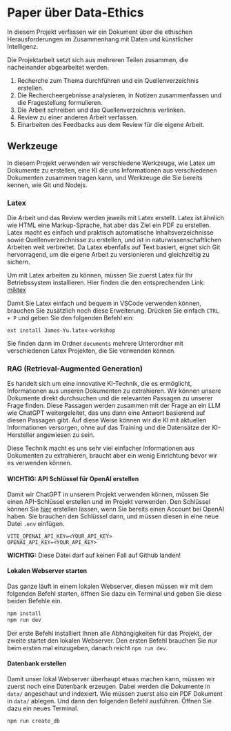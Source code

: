 # Paper über Data-Ethics

In diesem Projekt verfassen wir ein Dokument über die ethischen
Herausforderungen im Zusammenhang mit Daten und künstlicher Intelligenz.

Die Projektarbeit setzt sich aus mehreren Teilen zusammen, die nacheinander
abgearbeitet werden.

1. Recherche zum Thema durchführen und ein Quellenverzeichnis erstellen.
2. Die Rechercheergebnisse analysieren, in Notizen zusammenfassen und die Fragestellung formulieren.
3. Die Arbeit schreiben und das Quellenverzeichnis verlinken.
4. Review zu einer anderen Arbeit verfassen.
5. Einarbeiten des Feedbacks aus dem Review für die eigene Arbeit.

## Werkzeuge

In diesem Projekt verwenden wir verschiedene Werkzeuge, wie Latex um Dokumente
zu erstellen, eine KI die uns Informationen aus verschiedenen Dokumenten
zusammen tragen kann, und Werkzeuge die Sie bereits kennen, wie Git und Nodejs.

### Latex

Die Arbeit und das Review werden jeweils mit Latex erstellt. Latex ist ähnlich
wie HTML eine Markup-Sprache, hat aber das Ziel ein PDF zu erstellen. Latex
macht es einfach und praktisch automatische Inhaltsverzeichnisse sowie
Quellenverzeichnisse zu erstellen, und ist in naturwissenschaftlichen Arbeiten
weit verbreitet. Da Latex ebenfalls auf Text basiert, eignet sich Git
hervorragend, um die eigene Arbeit zu versionieren und gleichzeitig zu sichern.

Um mit Latex arbeiten zu können, müssen Sie zuerst Latex für Ihr Betriebssystem
installieren. Hier finden die den entsprechenden Link:
[miktex](https://miktex.org/download)

Damit Sie Latex einfach und bequem in VSCode verwenden können, brauchen Sie
zusätzlich noch diese Erweiterung. Drücken Sie einfach `CTRL + P` und geben Sie
den folgenden Befehl ein:

```text
ext install James-Yu.latex-workshop
```

Sie finden dann im Ordner `documents` mehrere Unterordner mit verschiedenen
Latex Projekten, die Sie verwenden können.

### RAG (Retrieval-Augmented Generation)

Es handelt sich um eine innovative KI-Technik, die es ermöglicht, Informationen
aus unseren Dokumenten zu extrahieren. Wir können unsere Dokumente direkt
durchsuchen und die relevanten Passagen zu unserer Frage finden. Diese Passagen
werden zusammen mit der Frage an ein LLM wie ChatGPT weitergeleitet, das uns
dann eine Antwort basierend auf diesen Passagen gibt. Auf diese Weise können
wir die KI mit aktuellen Informationen versorgen, ohne auf das Training und die
Datensätze der KI-Hersteller angewiesen zu sein.

Diese Technik macht es uns sehr viel einfacher Informationen aus Dokumenten zu
extrahieren, braucht aber ein wenig Einrichtung bevor wir es verwenden können.

#### WICHTIG: API Schlüssel für OpenAI erstellen

Damit wir ChatGPT in unserem Projekt verwenden können, müssen Sie einen
API-Schlüssel erstellen und im Projekt verwenden. Den Schlüssel können Sie
[hier](https://platform.openai.com/api-keys) erstellen lassen, wenn Sie bereits
einen Account bei OpenAI haben. Sie brauchen den Schlüssel dann, und müssen
diesen in eine neue Datei `.env` einfügen.

```text
VITE_OPENAI_API_KEY=<YOUR_API_KEY>
OPENAI_API_KEY=<YOUR_API_KEY>
```

**WICHTIG:** Diese Datei darf auf keinen Fall auf Github landen!

#### Lokalen Webserver starten

Das ganze läuft in einem lokalen Webserver, diesen müssen wir mit dem folgenden
Befehl starten, öffnen Sie dazu ein Terminal und geben Sie diese beiden Befehle
ein.

```bash
npm install
npm run dev
```

Der erste Befehl installiert Ihnen alle Abhängigkeiten für das Projekt, der
zweite startet den lokalen Webserver. Den ersten Befehl brauchen Sie nur beim
ersten mal einzugeben, danach reicht `npm run dev`.

#### Datenbank erstellen

Damit unser lokal Webserver überhaupt etwas machen kann, müssen wir zuerst noch
eine Datenbank erzeugen. Dabei werden die Dokumente in `data/` angeschaut und
indexiert. Wie müssen zuerst also ein PDF Dokument in `data/` ablegen. Und dann
den folgenden Befehl ausführen. Öffnen Sie dazu ein neues Terminal.

```
npm run create_db
```
